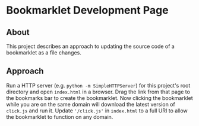 Bookmarklet Development Page
============================

About
-----

This project describes an approach to updating the source code of a bookmarklet
as a file changes.

Approach
--------

Run a HTTP server (e.g. `python -m SimpleHTTPServer`) for this project's root
directory and open `index.html` in a browser. Drag the link from that page to
the bookmarks bar to create the bookmarklet. Now clicking the bookmarklet while
you are on the same domain will download the latest version of `click.js` and
run it. Update `'/click.js'` in `index.html` to a full URI to allow the
bookmarklet to function on any domain.
